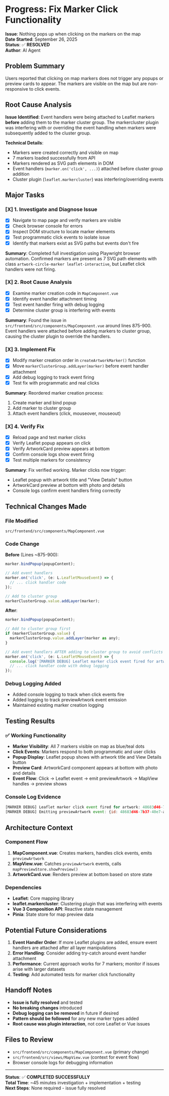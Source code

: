 # Progress: Fix Marker Click Functionality

**Issue**: Nothing pops up when clicking on the markers on the map  
**Date Started**: September 26, 2025  
**Status**: ✅ **RESOLVED**  
**Author**: AI Agent  

## Problem Summary

Users reported that clicking on map markers does not trigger any popups or preview cards to appear. The markers are visible on the map but are non-responsive to click events.

## Root Cause Analysis

**Issue Identified**: Event handlers were being attached to Leaflet markers **before** adding them to the marker cluster group. The markercluster plugin was interfering with or overriding the event handling when markers were subsequently added to the cluster group.

**Technical Details**:

- Markers were created correctly and visible on map
- 7 markers loaded successfully from API
- Markers rendered as SVG path elements in DOM
- Event handlers (`marker.on('click', ...)`) attached before cluster group addition
- Cluster plugin (`leaflet.markercluster`) was interfering/overriding events

## Major Tasks

### [X] 1. Investigate and Diagnose Issue

- [X] Navigate to map page and verify markers are visible
- [X] Check browser console for errors
- [X] Inspect DOM structure to locate marker elements
- [X] Test programmatic click events to isolate issue
- [X] Identify that markers exist as SVG paths but events don't fire

**Summary**: Completed full investigation using Playwright browser automation. Confirmed markers are present as 7 SVG path elements with class `artwork-circle-marker leaflet-interactive`, but Leaflet click handlers were not firing.

### [X] 2. Root Cause Analysis

- [X] Examine marker creation code in `MapComponent.vue`
- [X] Identify event handler attachment timing
- [X] Test event handler firing with debug logging
- [X] Determine cluster group is interfering with events

**Summary**: Found the issue in `src/frontend/src/components/MapComponent.vue` around lines 875-900. Event handlers were attached before adding markers to cluster group, causing the cluster plugin to override the handlers.

### [X] 3. Implement Fix

- [X] Modify marker creation order in `createArtworkMarker()` function
- [X] Move `markerClusterGroup.addLayer(marker)` before event handler attachment
- [X] Add debug logging to track event firing
- [X] Test fix with programmatic and real clicks

**Summary**: Reordered marker creation process:

1. Create marker and bind popup
2. Add marker to cluster group
3. Attach event handlers (click, mouseover, mouseout)

### [X] 4. Verify Fix

- [X] Reload page and test marker clicks
- [X] Verify Leaflet popup appears on click
- [X] Verify ArtworkCard preview appears at bottom
- [X] Confirm console logs show event firing
- [X] Test multiple markers for consistency

**Summary**: Fix verified working. Marker clicks now trigger:

- Leaflet popup with artwork title and "View Details" button
- ArtworkCard preview at bottom with photo and details
- Console logs confirm event handlers firing correctly

## Technical Changes Made

### File Modified

`src/frontend/src/components/MapComponent.vue`

### Code Change

**Before** (Lines ~875-900):

```javascript
marker.bindPopup(popupContent);

// Add event handlers
marker.on('click', (e: L.LeafletMouseEvent) => {
  // ... click handler code
});

// Add to cluster group
markerClusterGroup.value.addLayer(marker);
```

**After**:

```javascript
marker.bindPopup(popupContent);

// Add to cluster group first
if (markerClusterGroup.value) {
  markerClusterGroup.value.addLayer(marker as any);
}

// Add event handlers AFTER adding to cluster group to avoid conflicts
marker.on('click', (e: L.LeafletMouseEvent) => {
  console.log('[MARKER DEBUG] Leaflet marker click event fired for artwork:', artwork.id);
  // ... click handler code with debug logging
});
```

### Debug Logging Added

- Added console logging to track when click events fire
- Added logging to track previewArtwork event emission
- Maintained existing marker creation logging

## Testing Results

### ✅ Working Functionality

- **Marker Visibility**: All 7 markers visible on map as blue/teal dots
- **Click Events**: Markers respond to both programmatic and user clicks
- **Popup Display**: Leaflet popup shows with artwork title and View Details button
- **Preview Card**: ArtworkCard component appears at bottom with photo and details
- **Event Flow**: Click → Leaflet event → emit previewArtwork → MapView handles → preview shows

### Console Log Evidence

```javascript
[MARKER DEBUG] Leaflet marker click event fired for artwork: 48683d46-7b37-40e7-a5cf-e7787e429940
[MARKER DEBUG] Emitting previewArtwork event: {id: 48683d46-7b37-40e7-a5cf-e7787e429940, title: "Untitled Artwork", ...}
```

## Architecture Context

### Component Flow

1. **MapComponent.vue**: Creates markers, handles click events, emits `previewArtwork`
2. **MapView.vue**: Catches `previewArtwork` events, calls `mapPreviewStore.showPreview()`
3. **ArtworkCard.vue**: Renders preview at bottom based on store state

### Dependencies

- **Leaflet**: Core mapping library
- **leaflet.markercluster**: Clustering plugin that was interfering with events
- **Vue 3 Composition API**: Reactive state management
- **Pinia**: State store for map preview data

## Potential Future Considerations

1. **Event Handler Order**: If more Leaflet plugins are added, ensure event handlers are attached after all layer manipulations
2. **Error Handling**: Consider adding try-catch around event handler attachment
3. **Performance**: Current approach works for 7 markers; monitor if issues arise with larger datasets
4. **Testing**: Add automated tests for marker click functionality

## Handoff Notes

- **Issue is fully resolved** and tested
- **No breaking changes** introduced
- **Debug logging can be removed** in future if desired
- **Pattern should be followed** for any new marker types added
- **Root cause was plugin interaction**, not core Leaflet or Vue issues

## Files to Review

- `src/frontend/src/components/MapComponent.vue` (primary change)
- `src/frontend/src/views/MapView.vue` (context for event flow)
- Browser console logs for debugging information

---
**Status**: ✅ **COMPLETED SUCCESSFULLY**  
**Total Time**: ~45 minutes investigation + implementation + testing  
**Next Steps**: None required - issue fully resolved